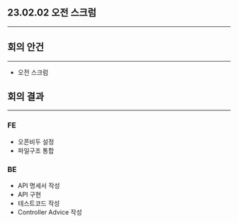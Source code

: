 ## 23.02.02 오전 스크럼

---

## 회의 안건

---

- 오전 스크럼

## 회의 결과

---

### FE

- 오픈비두 설정
- 파일구조 통합

### BE

- API 명세서 작성
- API 구현
- 테스트코드 작성
- Controller Advice 작성